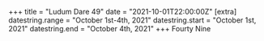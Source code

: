 +++
title = "Ludum Dare 49"
date = "2021-10-01T22:00:00Z"
[extra]
datestring.range = "October 1st-4th, 2021"
datestring.start = "October 1st, 2021"
datestring.end = "October 4th, 2021"
+++
Fourty Nine